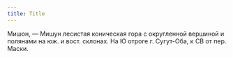 ```yaml
---
title: Title
---
```


Мишон, — Мишун лесистая коническая гора с округленной вершиной и полянами на юж.
и вост. склонах. На Ю отроге г. Сугут-Оба, к СВ от пер. Маски.
